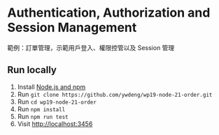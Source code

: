 # Authentication, Authorization and Session Management

範例：訂單管理，示範用戶登入、權限控管以及 Session 管理

## Run locally

1. Install [Node.js and npm](https://nodejs.org/)
1. Run `git clone https://github.com/ywdeng/wp19-node-21-order.git`
1. Run `cd wp19-node-21-order`
1. Run `npm install`
1. Run `npm run test`
1. Visit [http://localhost:3456](http://localhost:3456)
